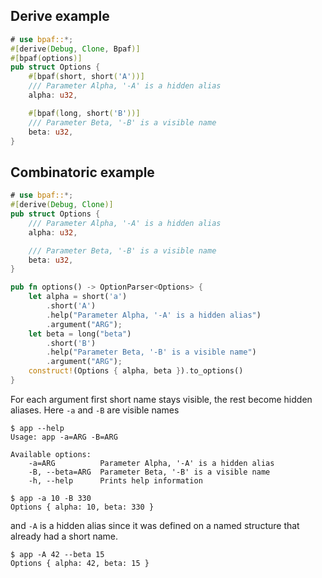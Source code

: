 ## Derive example

````rust
# use bpaf::*;
#[derive(Debug, Clone, Bpaf)]
#[bpaf(options)]
pub struct Options {
    #[bpaf(short, short('A'))]
    /// Parameter Alpha, '-A' is a hidden alias
    alpha: u32,

    #[bpaf(long, short('B'))]
    /// Parameter Beta, '-B' is a visible name
    beta: u32,
}
````

## Combinatoric example

````rust
# use bpaf::*;
#[derive(Debug, Clone)]
pub struct Options {
    /// Parameter Alpha, '-A' is a hidden alias
    alpha: u32,

    /// Parameter Beta, '-B' is a visible name
    beta: u32,
}

pub fn options() -> OptionParser<Options> {
    let alpha = short('a')
        .short('A')
        .help("Parameter Alpha, '-A' is a hidden alias")
        .argument("ARG");
    let beta = long("beta")
        .short('B')
        .help("Parameter Beta, '-B' is a visible name")
        .argument("ARG");
    construct!(Options { alpha, beta }).to_options()
}
````

For each argument first short name stays visible, the rest become hidden aliases. Here `-a` and
`-B` are visible names



```text
$ app --help
Usage: app -a=ARG -B=ARG

Available options:
    -a=ARG          Parameter Alpha, '-A' is a hidden alias
    -B, --beta=ARG  Parameter Beta, '-B' is a visible name
    -h, --help      Prints help information
```



```text
$ app -a 10 -B 330
Options { alpha: 10, beta: 330 }
```


and `-A` is a hidden alias since it was defined on a named structure that already had a short
name.



```text
$ app -A 42 --beta 15
Options { alpha: 42, beta: 15 }
```

